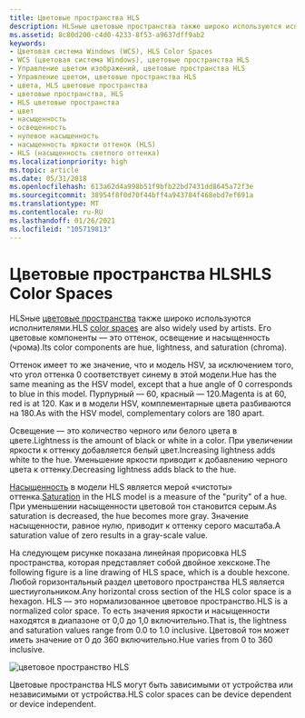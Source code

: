 ```yaml
---
title: Цветовые пространства HLS
description: HLSные цветовые пространства также широко используются исполнителями. Его цветовые компоненты — это оттенок, освещение и насыщенность (чрома).
ms.assetid: 8c80d200-c4d0-4233-8f53-a9637dff9ab2
keywords:
- Цветовая система Windows (WCS), HLS Color Spaces
- WCS (цветовая система Windows), цветовые пространства HLS
- Управление цветом изображений, цветовые пространства HLS
- Управление цветом, цветовые пространства HLS
- цвета, HLS цветовые пространства
- цветовые пространства, HLS
- HLS цветовые пространства
- цвет
- насыщенность
- освещенность
- нулевое насыщенность
- насыщенность яркости оттенок (HLS)
- HLS (насыщенность светлого оттенка)
ms.localizationpriority: high
ms.topic: article
ms.date: 05/31/2018
ms.openlocfilehash: 613a62d4a998b51f9bfb22bd7431dd8645a72f3e
ms.sourcegitcommit: 38954f8f0d70f44bff4a943784f468ebd7ef691a
ms.translationtype: MT
ms.contentlocale: ru-RU
ms.lasthandoff: 01/26/2021
ms.locfileid: "105719813"
---
```

# <a name="hls-color-spaces"></a><span data-ttu-id="d5d3d-117">Цветовые пространства HLS</span><span class="sxs-lookup"><span data-stu-id="d5d3d-117">HLS Color Spaces</span></span>

<span data-ttu-id="d5d3d-118">HLSные [цветовые пространства](c.md) также широко используются исполнителями.</span><span class="sxs-lookup"><span data-stu-id="d5d3d-118">HLS [color spaces](c.md) are also widely used by artists.</span></span> <span data-ttu-id="d5d3d-119">Его цветовые компоненты — это оттенок, освещение и насыщенность (чрома).</span><span class="sxs-lookup"><span data-stu-id="d5d3d-119">Its color components are hue, lightness, and saturation (chroma).</span></span>

<span data-ttu-id="d5d3d-120">Оттенок имеет то же значение, что и модель HSV, за исключением того, что угол оттенка 0 соответствует синему в этой модели.</span><span class="sxs-lookup"><span data-stu-id="d5d3d-120">Hue has the same meaning as the HSV model, except that a hue angle of 0 corresponds to blue in this model.</span></span> <span data-ttu-id="d5d3d-121">Пурпурный — 60, красный — 120.</span><span class="sxs-lookup"><span data-stu-id="d5d3d-121">Magenta is at 60, red is at 120.</span></span> <span data-ttu-id="d5d3d-122">Как и в модели HSV, комплементарные цвета разбиваются на 180.</span><span class="sxs-lookup"><span data-stu-id="d5d3d-122">As with the HSV model, complementary colors are 180 apart.</span></span>

<span data-ttu-id="d5d3d-123">Освещение — это количество черного или белого цвета в цвете.</span><span class="sxs-lookup"><span data-stu-id="d5d3d-123">Lightness is the amount of black or white in a color.</span></span> <span data-ttu-id="d5d3d-124">При увеличении яркости к оттенку добавляется белый цвет.</span><span class="sxs-lookup"><span data-stu-id="d5d3d-124">Increasing lightness adds white to the hue.</span></span> <span data-ttu-id="d5d3d-125">Уменьшение яркости приводит к добавлению черного цвета к оттенку.</span><span class="sxs-lookup"><span data-stu-id="d5d3d-125">Decreasing lightness adds black to the hue.</span></span>

<span data-ttu-id="d5d3d-126">[Насыщенность](s.md) в модели HLS является мерой «чистоты» оттенка.</span><span class="sxs-lookup"><span data-stu-id="d5d3d-126">[Saturation](s.md) in the HLS model is a measure of the "purity" of a hue.</span></span> <span data-ttu-id="d5d3d-127">При уменьшении насыщенности цветовой тон становится серым.</span><span class="sxs-lookup"><span data-stu-id="d5d3d-127">As saturation is decreased, the hue becomes more gray.</span></span> <span data-ttu-id="d5d3d-128">Значение насыщенности, равное нулю, приводит к оттенку серого масштаба.</span><span class="sxs-lookup"><span data-stu-id="d5d3d-128">A saturation value of zero results in a gray-scale value.</span></span>

<span data-ttu-id="d5d3d-129">На следующем рисунке показана линейная прорисовка HLS пространства, которая представляет собой двойное хексконе.</span><span class="sxs-lookup"><span data-stu-id="d5d3d-129">The following figure is a line drawing of HLS space, which is a double hexcone.</span></span> <span data-ttu-id="d5d3d-130">Любой горизонтальный раздел цветового пространства HLS является шестиугольником.</span><span class="sxs-lookup"><span data-stu-id="d5d3d-130">Any horizontal cross section of the HLS color space is a hexagon.</span></span> <span data-ttu-id="d5d3d-131">HLS — это нормализованное цветовое пространство.</span><span class="sxs-lookup"><span data-stu-id="d5d3d-131">HLS is a normalized color space.</span></span> <span data-ttu-id="d5d3d-132">То есть значения яркости и насыщенности находятся в диапазоне от 0,0 до 1,0 включительно.</span><span class="sxs-lookup"><span data-stu-id="d5d3d-132">That is, the lightness and saturation values range from 0.0 to 1.0 inclusive.</span></span> <span data-ttu-id="d5d3d-133">Цветовой тон может иметь значение от 0 до 360 включительно.</span><span class="sxs-lookup"><span data-stu-id="d5d3d-133">Hue varies from 0 to 360 inclusive.</span></span>

![цветовое пространство HLS](images/hlsline.png)

<span data-ttu-id="d5d3d-135">Цветовые пространства HLS могут быть зависимыми от устройства или независимыми от устройства.</span><span class="sxs-lookup"><span data-stu-id="d5d3d-135">HLS color spaces can be device dependent or device independent.</span></span>

 

 




